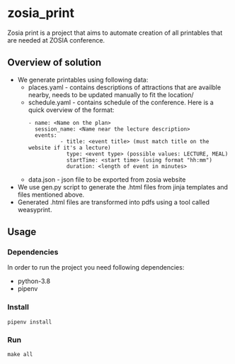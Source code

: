 # zosia_print

Zosia print is a project that aims to automate creation of all printables that are needed at ZOSIA conference.

## Overview of solution

- We generate printables using following data:
  * places.yaml - contains descriptions of attractions that are availble nearby, needs to be updated manually to fit the location/
  * schedule.yaml - contains schedule of the conference. Here is a quick overview of the format:
    ~~~
    - name: <Name on the plan>
      session_name: <Name near the lecture description>
      events:
              - title: <event title> (must match title on the website if it's a lecture)
                type: <event type> (possible values: LECTURE, MEAL)
                startTime: <start time> (using format "hh:mm")
                duration: <length of event in minutes>
    ~~~
  * data.json - json file to be exported from zosia website
- We use gen.py script to generate the .html files from jinja templates and files mentioned above.
- Generated .html files are transformed into pdfs using a tool called weasyprint.

## Usage

### Dependencies

In order to run the project you need following dependencies:
- python-3.8
- pipenv

### Install

~~~
pipenv install
~~~

### Run

~~~
make all
~~~
